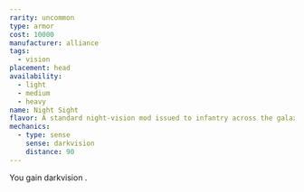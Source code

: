 ```yaml
---
rarity: uncommon
type: armor
cost: 10000
manufacturer: alliance
tags:
  - vision
placement: head
availability:
  - light
  - medium
  - heavy
name: Night Sight
flavor: A standard night-vision mod issued to infantry across the galaxy.
mechanics:
  - type: sense
    sense: darkvision
    distance: 90
---
```

You gain darkvision <me-distance length="90" />.

